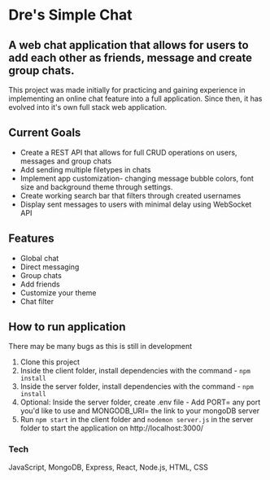 # Dre's Simple Chat

## A web chat application that allows for users to add each other as friends, message and create group chats.

This project was made initially for practicing and gaining experience in implementing an online chat feature into a full application. Since then, it has evolved into it's own full stack web application.

## Current Goals

* Create a REST API that allows for full CRUD operations on users, messages and group chats
* Add sending multiple filetypes in chats
* Implement app customization- changing message bubble colors, font size and background theme through settings.
* Create working search bar that filters through created usernames
* Display sent messages to users with minimal delay using WebSocket API
<!--- add 1st example image here --->
## Features

* Global chat
* Direct messaging
* Group chats
* Add friends
* Customize your theme
* Chat filter

## How to run application

There may be many bugs as this is still in development

1. Clone this project
2. Inside the client folder, install dependencies with the command - `npm install`
3. Inside the server folder, install dependencies with the command - `npm install`
3. Optional: Inside the server folder, create .env file - Add PORT= any port you'd like to use and MONGODB_URI= the link to your mongoDB server
4. Run `npm start` in the client folder and `nodemon server.js` in the server folder to start the application on http://localhost:3000/

### Tech

JavaScript, MongoDB, Express, React, Node.js, HTML, CSS
